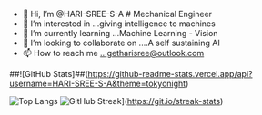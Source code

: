 - 👋 Hi, I’m @HARI-SREE-S-A # Mechanical Engineer
- 👀 I’m interested in ...giving intelligence to machines
- 🌱 I’m currently learning ...Machine Learning - Vision
- 💞️ I’m looking to collaborate on ....A self sustaining AI 
- 📫 How to reach me ...getharisree@outlook.com

##![GitHub Stats]##(https://github-readme-stats.vercel.app/api?username=HARI-SREE-S-A&theme=tokyonight)


![Top Langs](https://github-readme-stats.vercel.app/api/top-langs/?username=HARI-SREE-S-A&langs_count=8&layout=compact)
![GitHub Streak](https://streak-stats.demolab.com/?user=HARI-SREE-S-A)](https://git.io/streak-stats)
